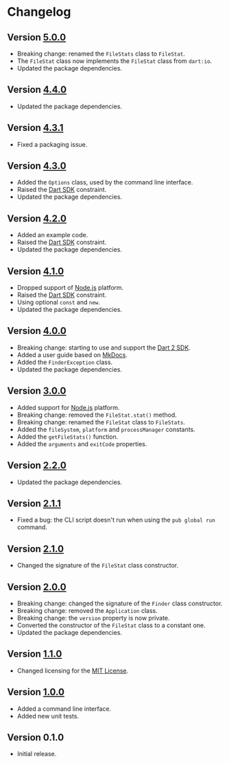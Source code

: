 # Changelog

## Version [5.0.0](https://github.com/cedx/where.dart/compare/v4.4.0...v5.0.0)
- Breaking change: renamed the `FileStats` class to `FileStat`.
- The `FileStat` class now implements the `FileStat` class from `dart:io`.
- Updated the package dependencies.

## Version [4.4.0](https://github.com/cedx/where.dart/compare/v4.3.1...v4.4.0)
- Updated the package dependencies.

## Version [4.3.1](https://github.com/cedx/where.dart/compare/v4.3.0...v4.3.1)
- Fixed a packaging issue.

## Version [4.3.0](https://github.com/cedx/where.dart/compare/v4.2.0...v4.3.0)
- Added the `Options` class, used by the command line interface.
- Raised the [Dart SDK](https://www.dartlang.org/tools/sdk) constraint.
- Updated the package dependencies.

## Version [4.2.0](https://github.com/cedx/where.dart/compare/v4.1.0...v4.2.0)
- Added an example code.
- Raised the [Dart SDK](https://www.dartlang.org/tools/sdk) constraint.
- Updated the package dependencies.

## Version [4.1.0](https://github.com/cedx/where.dart/compare/v4.0.0...v4.1.0)
- Dropped support of [Node.js](https://nodejs.org) platform.
- Raised the [Dart SDK](https://www.dartlang.org/tools/sdk) constraint.
- Using optional `const` and `new`.
- Updated the package dependencies.

## Version [4.0.0](https://github.com/cedx/where.dart/compare/v3.0.0...v4.0.0)
- Breaking change: starting to use and support the [Dart 2 SDK](https://www.dartlang.org/tools/sdk).
- Added a user guide based on [MkDocs](http://www.mkdocs.org).
- Added the `FinderException` class.
- Updated the package dependencies.

## Version [3.0.0](https://github.com/cedx/where.dart/compare/v2.2.0...v3.0.0)
- Added support for [Node.js](https://nodejs.org) platform.
- Breaking change: removed the `FileStat.stat()` method.
- Breaking change: renamed the `FileStat` class to `FileStats`.
- Added the `fileSystem`, `platform` and `processManager` constants.
- Added the `getFileStats()` function.
- Added the `arguments` and `exitCode` properties.

## Version [2.2.0](https://github.com/cedx/where.dart/compare/v2.1.1...v2.2.0)
- Updated the package dependencies.

## Version [2.1.1](https://github.com/cedx/where.dart/compare/v2.1.0...v2.1.1)
- Fixed a bug: the CLI script doesn't run when using the `pub global run` command.

## Version [2.1.0](https://github.com/cedx/where.dart/compare/v2.0.0...v2.1.0)
- Changed the signature of the `FileStat` class constructor.

## Version [2.0.0](https://github.com/cedx/where.dart/compare/v1.1.0...v2.0.0)
- Breaking change: changed the signature of the `Finder` class constructor.
- Breaking change: removed the `Application` class.
- Breaking change: the `version` property is now private.
- Converted the constructor of the `FileStat` class to a constant one.
- Updated the package dependencies.

## Version [1.1.0](https://github.com/cedx/where.dart/compare/v1.0.0...v1.1.0)
- Changed licensing for the [MIT License](https://opensource.org/licenses/MIT).

## Version [1.0.0](https://github.com/cedx/where.dart/compare/v0.1.0...v1.0.0)
- Added a command line interface.
- Added new unit tests.

## Version 0.1.0
- Initial release.
